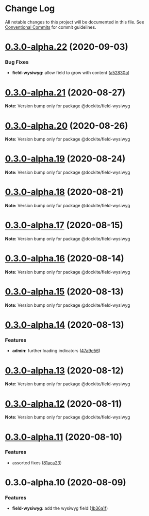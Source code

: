 # Change Log

All notable changes to this project will be documented in this file.
See [Conventional Commits](https://conventionalcommits.org) for commit guidelines.

# [0.3.0-alpha.22](https://github.com/dockite/dockite/compare/@dockite/field-wysiwyg@0.3.0-alpha.21...@dockite/field-wysiwyg@0.3.0-alpha.22) (2020-09-03)


### Bug Fixes

* **field-wysiwyg:** allow field to grow with content ([a52830a](https://github.com/dockite/dockite/commit/a52830ad5663850686e5982f4ba19ab3ae295837))





# [0.3.0-alpha.21](https://github.com/dockite/dockite/compare/@dockite/field-wysiwyg@0.3.0-alpha.20...@dockite/field-wysiwyg@0.3.0-alpha.21) (2020-08-27)

**Note:** Version bump only for package @dockite/field-wysiwyg





# [0.3.0-alpha.20](https://github.com/dockite/dockite/compare/@dockite/field-wysiwyg@0.3.0-alpha.19...@dockite/field-wysiwyg@0.3.0-alpha.20) (2020-08-26)

**Note:** Version bump only for package @dockite/field-wysiwyg





# [0.3.0-alpha.19](https://github.com/dockite/dockite/compare/@dockite/field-wysiwyg@0.3.0-alpha.18...@dockite/field-wysiwyg@0.3.0-alpha.19) (2020-08-24)

**Note:** Version bump only for package @dockite/field-wysiwyg





# [0.3.0-alpha.18](https://github.com/dockite/dockite/compare/@dockite/field-wysiwyg@0.3.0-alpha.17...@dockite/field-wysiwyg@0.3.0-alpha.18) (2020-08-21)

**Note:** Version bump only for package @dockite/field-wysiwyg





# [0.3.0-alpha.17](https://github.com/dockite/dockite/compare/@dockite/field-wysiwyg@0.3.0-alpha.16...@dockite/field-wysiwyg@0.3.0-alpha.17) (2020-08-15)

**Note:** Version bump only for package @dockite/field-wysiwyg





# [0.3.0-alpha.16](https://github.com/dockite/dockite/compare/@dockite/field-wysiwyg@0.3.0-alpha.15...@dockite/field-wysiwyg@0.3.0-alpha.16) (2020-08-14)

**Note:** Version bump only for package @dockite/field-wysiwyg





# [0.3.0-alpha.15](https://github.com/dockite/dockite/compare/@dockite/field-wysiwyg@0.3.0-alpha.14...@dockite/field-wysiwyg@0.3.0-alpha.15) (2020-08-13)

**Note:** Version bump only for package @dockite/field-wysiwyg





# [0.3.0-alpha.14](https://github.com/dockite/dockite/compare/@dockite/field-wysiwyg@0.3.0-alpha.13...@dockite/field-wysiwyg@0.3.0-alpha.14) (2020-08-13)


### Features

* **admin:** further loading indicators ([47a9e56](https://github.com/dockite/dockite/commit/47a9e561117d5c9d80178ceb08103feeb151d3eb))





# [0.3.0-alpha.13](https://github.com/dockite/dockite/compare/@dockite/field-wysiwyg@0.3.0-alpha.12...@dockite/field-wysiwyg@0.3.0-alpha.13) (2020-08-12)

**Note:** Version bump only for package @dockite/field-wysiwyg





# [0.3.0-alpha.12](https://github.com/dockite/dockite/compare/@dockite/field-wysiwyg@0.3.0-alpha.11...@dockite/field-wysiwyg@0.3.0-alpha.12) (2020-08-11)

**Note:** Version bump only for package @dockite/field-wysiwyg





# [0.3.0-alpha.11](https://github.com/dockite/dockite/compare/@dockite/field-wysiwyg@0.3.0-alpha.10...@dockite/field-wysiwyg@0.3.0-alpha.11) (2020-08-10)


### Features

* assorted fixes ([81aca23](https://github.com/dockite/dockite/commit/81aca238c2025a667d589e8ee467979b6e7f66ca))





# 0.3.0-alpha.10 (2020-08-09)


### Features

* **field-wysiwyg:** add the wysiwyg field ([1b36a1f](https://github.com/dockite/dockite/commit/1b36a1f2c4332b08f1681ed7eb4e7d094b73221b))
